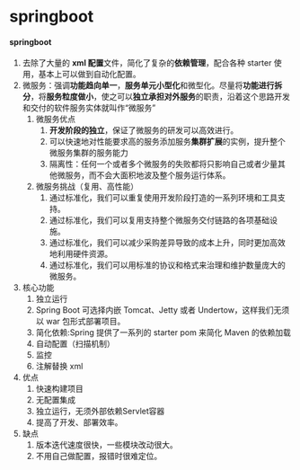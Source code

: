 # springboot



#### springboot

1. 去除了大量的 **xml 配置**文件，简化了复杂的**依赖管理**，配合各种 starter 使用，基本上可以做到自动化配置。
2. 微服务：强调**功能趋向单一**，**服务单元小型化**和微型化。尽量将**功能进行拆分**，将**服务粒度做小**，使之可以**独立承担对外服务**的职责，沿着这个思路开发和交付的软件服务实体就叫作“微服务”
   1. 微服务优点 
      1. **开发阶段的独立**，保证了微服务的研发可以高效进行。
      2. 可以快速地对性能要求高的服务添加服务**集群扩展**的实例，提升整个微服务集群的服务能力
      3. 隔离性：任何一个或者多个微服务的失败都将只影响自己或者少量其他微服务，而不会大面积地波及整个服务运行体系。
   2. 微服务挑战（复用、高性能）
      1. 通过标准化，我们可以重复使用开发阶段打造的一系列环境和工具支持。
      2. 通过标准化，我们可以复用支持整个微服务交付链路的各项基础设施。
      3. 通过标准化，我们可以减少采购差异导致的成本上升，同时更加高效地利用硬件资源。
      4. 通过标准化，我们可以用标准的协议和格式来治理和维护数量庞大的微服务。
3. 核心功能
   1. 独立运行
   2. Spring Boot 可选择内嵌 Tomcat、Jetty 或者 Undertow，这样我们无须以 war 包形式部署项目。
   3. 简化依赖:Spring 提供了一系列的 starter pom 来简化 Maven 的依赖加载
   4. 自动配置（扫描机制）
   5. 监控
   6. 注解替换 xml
4. 优点
   1. 快速构建项目
   2. 无配置集成
   3. 独立运行，无须外部依赖Servlet容器
   4. 提高了开发、部署效率。
5. 缺点
   1. 版本迭代速度很快，一些模块改动很大。
   2. 不用自己做配置，报错时很难定位。

